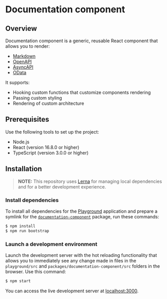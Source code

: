 # Documentation component

## Overview

Documentation component is a generic, reusable React component that allows you to render:
- [Markdown](https://daringfireball.net/projects/markdown/)
- [OpenAPI](https://www.openapis.org/)
- [AsyncAPI](https://www.asyncapi.org/)
- [OData](https://www.odata.org/)

It supports:
- Hooking custom functions that customize components rendering
- Passing custom styling
- Rendering of custom architecture

## Prerequisites

Use the following tools to set up the project:

* Node.js
* React (version 16.8.0 or higher)
* TypeScript (version 3.0.0 or higher)

## Installation

> **NOTE:** This repository uses [Lerna](https://github.com/lerna/lerna) for managing local dependencies and for a better development experience.

### Install dependencies

To install all dependencies for the [Playground](./playground) application and prepare a symlink for the [`documentation-component`](./packages/documentation-component) package, run these commands:

``` sh
$ npm install
$ npm run bootstrap
```

### Launch a development environment

Launch the development server with the hot reloading functionality that allows you to immediately see any change made in files in the `playground/src` and `packages/documentation-component/src` folders in the browser. Use this command:

``` sh
$ npm start
```

You can access the live development server at [localhost:3000](http://localhost:3000/).
